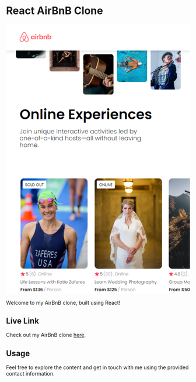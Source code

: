 # React AirBnB Clone

![alt text](https://github.com/ehtishamsh/AirbnbClone/blob/main/previewAir.png)

Welcome to my AirBnB clone, built using React!

## Live Link

Check out my AirBnB clone [here](https://brilliant-biscuit-5b971c.netlify.app/).

## Usage

Feel free to explore the content and get in touch with me using the provided contact information.
